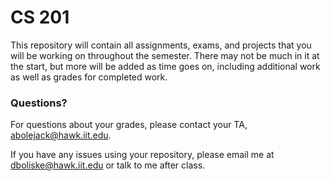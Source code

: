 # CS 201 #

This repository will contain all assignments, exams, and projects that you will be working on throughout the semester. There may not be much in it at the start, but more will be added as time goes on, including additional work as well as grades for completed work.

### Questions? ###

For questions about your grades, please contact your TA, abolejack@hawk.iit.edu.

If you have any issues using your repository, please email me at dboliske@hawk.iit.edu or talk to me after class.
